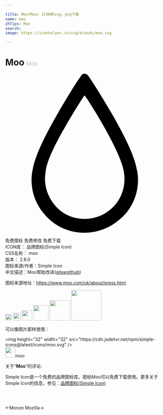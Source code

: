 ```yaml
---

title: Moo(Moo) ICON转svg、png下载
name: moo
zhTips: Moo
search: 
image: https://iconhelper.cn/svg/brands/moo.svg

---
```


# Moo  <small style="font-size: 60%;font-weight: 100">Moo</small>

<div id="svg" class="svg-wrap">
<svg role="img" viewBox="0 0 24 24" xmlns="http://www.w3.org/2000/svg"><title>Moo icon</title><path d="M11.964 24c-2.525 0-4.801-1.107-6.34-3.138-1.109-1.417-1.661-3.078-1.661-4.86 0-.555.06-1.109.185-1.602.299-1.785 1.59-4.678 3.93-8.678C9.805 2.767 11.215.554 11.289.554c.123-.246.308-.554.675-.554.372 0 .555.308.741.555 0 0 1.477 2.215 3.199 5.168 2.342 4 3.631 6.893 3.939 8.678.131.492.193 1.045.193 1.6 0 1.785-.555 3.445-1.65 4.861C16.766 22.834 14.424 24 11.964 24zm0-2.092c1.905 0 3.629-.861 4.801-2.341.799-1.044 1.229-2.337 1.229-3.69 0-.432-.059-.801-.123-1.229-.246-1.354-1.293-3.692-3.074-6.833-1.357-2.399-2.525-4.121-2.525-4.121l-.31-.433-.254.37s-1.171 1.785-2.521 4.125c-1.843 3.149-2.893 5.474-3.072 6.839-.061.431-.123.8-.123 1.229 0 1.355.429 2.587 1.229 3.693 1.11 1.538 2.831 2.399 4.74 2.399l.003-.008z"/></svg>
</div>
<detail full-name='moo'></detail>

<div class="detail-page">
<p>
<span><span class="badge-success badge">免费图标</span> <span class="badge-success badge">免费修改</span>  <span class="badge-success badge">免费下载</span> </span>
<br/>
<span>
ICON库：
<span class="badge-secondary badge">品牌图标(Simple Icon)</span> 
</span>
<br/>
<span>
CSS名称：
<span class="badge-secondary badge">moo</span> 
</span>

<br/>
<span>
版本：
<span class="badge-secondary badge">2.8.0</span> 
</span>
<br/>
<span>图标来源/作者：<span class="badge-light badge">Simple Icon</span></span> 
<br/>
<span class="zh-detail">中文描述：<span class="badge-primary badge">Moo</span><span class="help-link"><span>帮助改进</span>(<a href="https://gitee.com/liuwave/icon-helper/edit/master/json/brands/moo.json" target="_blank" rel="noopener noreferrer">gitee</a><a href="https://github.com/liuwave/icon-helper/edit/master/json/brands/moo.json" target="_blank" rel="noopener noreferrer">github</a></span>)</span><br/>
</p>
</div><div class="description description alert alert-light"><p>图标来源地址：<a href="https://www.moo.com/uk/about/press.html" target="_blank" rel="noopener noreferrer">https://www.moo.com/uk/about/press.html</a></p></div>
<div class="alert alert-dark">
<img height="21" width="21" src="https://cdn.jsdelivr.net/npm/simple-icons@latest/icons/moo.svg" />
<img height="24" width="24" src="https://cdn.jsdelivr.net/npm/simple-icons@latest/icons/moo.svg" />
<img height="32" width="32" src="https://cdn.jsdelivr.net/npm/simple-icons@latest/icons/moo.svg" />
<img height="48" width="48" src="https://cdn.jsdelivr.net/npm/simple-icons@latest/icons/moo.svg" />
<img height="64" width="64" src="https://cdn.jsdelivr.net/npm/simple-icons@latest/icons/moo.svg" />
<img height="96" width="96" src="https://cdn.jsdelivr.net/npm/simple-icons@latest/icons/moo.svg" />

</div>
<div>
  <p>可以像图片那样使用：    
  </p>
  <div class="alert alert-primary" style="font-size: 14px">
    &lt;img height="32" width="32" src="https://cdn.jsdelivr.net/npm/simple-icons@latest/icons/moo.svg" /&gt;
    <copy-btn content='<img height="32" width="32" src="https://cdn.jsdelivr.net/npm/simple-icons@latest/icons/moo.svg" />'></copy-btn>
  </div>
  <div class="alert alert-secondary">
    <img height="32" width="32" src="https://cdn.jsdelivr.net/npm/simple-icons@latest/icons/moo.svg" />moo
    <copy-btn content="moo" btn-title="复制图标名称"></copy-btn>
  </div>
</div>
<div class="icon-detail__container">
<p>关于“<b>Moo</b>”的评论:</p>
</div>
<Vssue title="关于“Moo”的评论" />
<div><p>Simple Icon是一个免费的品牌图标库。图标Moo可以免费下载使用。更多关于  Simple Icon的信息，参见：<a target="_blank" href="https://iconhelper.cn/brands.html">品牌图标(Simple Icon)</a>
</p></div>


<div style="padding:2rem 0 " class="page-nav"><p class="inner"><span class="prev">←<router-link to="/icon/monzo.html">Monzo</router-link></span> <span class="next"><router-link to="/icon/mozilla.html">Mozilla</router-link>→</span></p></div>

